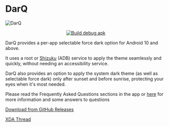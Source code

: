 # DarQ

![DarQ](https://i.imgur.com/PFfaGMrl.png)

<div class="Status-Badge">
  <center>
    
[![Build debug apk](https://github.com/mrx7014/DarQ/actions/workflows/android.yml/badge.svg)](https://github.com/mrx7014/DarQ/actions/workflows/android.yml)
  </center>
</div>
DarQ provides a per-app selectable force dark option for Android 10 and above. 

It uses a root or [Shizuku](https://shizuku.rikka.app/) (ADB) service to apply the theme seamlessly and quickly, without needing an accessibility service.

DarQ also provides an option to apply the system dark theme (as well as selectable force dark) only after sunset and before sunrise, protecting your eyes when it's most needed. 

Please read the Frequently Asked Questions sections in the app or [here](https://github.com/KieronQuinn/DarQ/blob/master/app/src/main/assets/faq.md) for more information and some answers to questions

[Download from GitHub Releases](https://github.com/KieronQuinn/DarQ/releases)

[XDA Thread](https://forum.xda-developers.com/t/app-root-adb-10-11-oct-darq-per-app-selectable-force-dark-option-for-android-10.3944356/)

